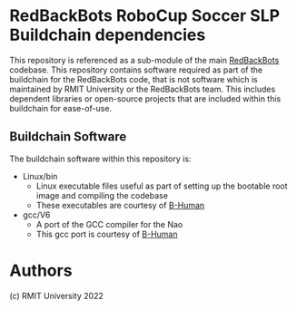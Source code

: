 # RedBackBots RoboCup Soccer SLP Buildchain dependencies
This repository is referenced as a sub-module of the main [RedBackBots][1] codebase.
This repository contains software required as part of the buildchain for the RedBackBots code, that is not software which is maintained by RMIT University or the RedBackBots team.
This includes dependent libraries or open-source projects that are included within this buildchain for ease-of-use.

## Buildchain Software
The buildchain software within this repository is:
* Linux/bin
   * Linux executable files useful as part of setting up the bootable root image and compiling the codebase
   * These executables are courtesy of [B-Human][2]
* gcc/V6
   * A port of the GCC compiler for the Nao
   * This gcc port is courtesy of [B-Human][2]

# Authors
(c) RMIT University 2022

[1]: https://bitbucket.org/wileyt-rmit/redbackbots
[2]: https://wiki.b-human.de